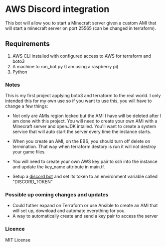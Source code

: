 # AWS Discord integration
This bot will allow you to start a Minecraft server given a custom AMI that will start a minecraft server on port 25565 (can be changed in terraform).

## Requirements 
1. AWS CLI installed with configured access to AWS for terraform and boto3
2. A machine to run_bot.py (I am using a raspberry pi)
3. Python

### Notes
This is my first project applying boto3 and terraform to the real world. I only intended this for my own use so if you want to use this, you will have to change a few things:

- Not only are AMIs region locked but the AMI I have will be deleted after I am done with this project. You will need to create your own AMI with a Minecraft server and openJDK intalled. You'll want to create a system service that will auto start the server every time the instance starts.
  
- When you create an AMI, on the EBS, you should turn off delete on termination. That way when terraform destory is run it will not destroy your game files.
  
- You will need to create your own AWS key pair to ssh into the instance and update the key_name attribute in main.tf.
  
- Setup a [discord bot](https://discordpy.readthedocs.io/en/stable/discord.html) and set its token to an environment variable called "DISCORD_TOKEN"


### Possible up coming changes and updates
- Could futher expand on Terraform or use Ansible to create an AMI that will set up, download and automate everything for you.
- A way to automatically create and send a key pair to access the server

### Licence
MIT License
